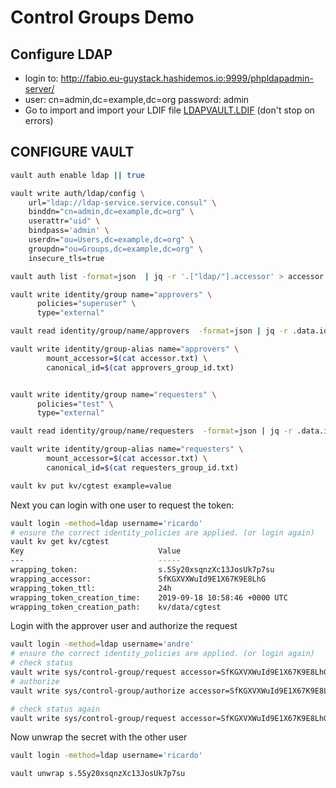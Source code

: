 # Control Groups Demo

## Configure LDAP

* login to: http://fabio.eu-guystack.hashidemos.io:9999/phpldapadmin-server/
* user: cn=admin,dc=example,dc=org
password: admin
* Go to import and import your LDIF file [LDAPVAULT.LDIF](LDAPVAULT.LDIF) (don't stop on errors)

## CONFIGURE VAULT

``` bash
vault auth enable ldap || true

vault write auth/ldap/config \
    url="ldap://ldap-service.service.consul" \
    binddn="cn=admin,dc=example,dc=org" \
    userattr="uid" \
    bindpass='admin' \
    userdn="ou=Users,dc=example,dc=org" \
    groupdn="ou=Groups,dc=example,dc=org" \
    insecure_tls=true

vault auth list -format=json  | jq -r '.["ldap/"].accessor' > accessor.txt

vault write identity/group name="approvers" \
      policies="superuser" \
      type="external"

vault read identity/group/name/approvers  -format=json | jq -r .data.id > approvers_group_id.txt

vault write identity/group-alias name="approvers" \
        mount_accessor=$(cat accessor.txt) \
        canonical_id=$(cat approvers_group_id.txt)


vault write identity/group name="requesters" \
      policies="test" \
      type="external"

vault read identity/group/name/requesters  -format=json | jq -r .data.id > requesters_group_id.txt

vault write identity/group-alias name="requesters" \
        mount_accessor=$(cat accessor.txt) \
        canonical_id=$(cat requesters_group_id.txt)

vault kv put kv/cgtest example=value
```

Next you can login with one user to request the token:

``` bash
vault login -method=ldap username='ricardo'
# ensure the correct identity_policies are applied. (or login again)
vault kv get kv/cgtest
Key                              Value
---                              -----
wrapping_token:                  s.5Sy20xsqnzXc13JosUk7p7su
wrapping_accessor:               SfKGXVXWuId9E1X67K9E8LhG
wrapping_token_ttl:              24h
wrapping_token_creation_time:    2019-09-18 10:58:46 +0000 UTC
wrapping_token_creation_path:    kv/data/cgtest
```

Login with the approver user and authorize the request

```bash
vault login -method=ldap username='andre'
# ensure the correct identity_policies are applied. (or login again)
# check status
vault write sys/control-group/request accessor=SfKGXVXWuId9E1X67K9E8LhG
# authorize
vault write sys/control-group/authorize accessor=SfKGXVXWuId9E1X67K9E8LhG

# check status again
vault write sys/control-group/request accessor=SfKGXVXWuId9E1X67K9E8LhG
```

Now unwrap the secret with the other user

```bash
vault login -method=ldap username='ricardo'

vault unwrap s.5Sy20xsqnzXc13JosUk7p7su
```
